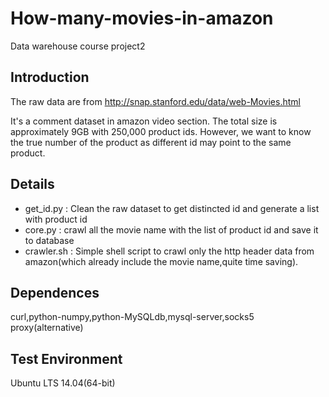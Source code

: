 # How-many-movies-in-amazon
Data warehouse course project2

## Introduction
The raw data are from http://snap.stanford.edu/data/web-Movies.html

It's a comment dataset in amazon video section. The total size is approximately 9GB with 250,000 product ids. However, we want to know the true number of the product as different id may point to the same product.

## Details
- get_id.py : Clean the raw dataset to get distincted id and generate a list with product id
- core.py : crawl all the movie name with the list of product id and save it to database
- crawler.sh : Simple shell script to crawl only the http header data from amazon(which already include the movie name,quite time saving).

## Dependences
curl,python-numpy,python-MySQLdb,mysql-server,socks5 proxy(alternative)

## Test Environment
Ubuntu LTS 14.04(64-bit)
